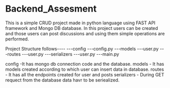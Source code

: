 # Backend_Assesment

This is a simple CRUD project made in python language using FAST API framework and Mongo DB database.
In this project users can be created and those users can post discussions and using them simple operations
are performed.

Project Structure follows----
---config
   ---config.py
---models
   ---user.py
---routes
   ---user.py
---serializers
   ---user.py
---main.py

config -It has mongo db connection code and the database.
models - It has models created according to which user can insert data in database.
routes - It has all the endpoints created for user and posts
serializers - During GET requect from the database data havr to be seriealized.
